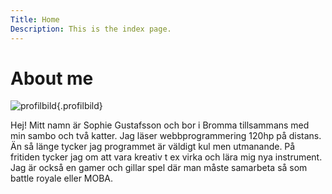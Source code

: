 ```yaml
---
Title: Home
Description: This is the index page.
---
```


About me
==========================

![profilbild](image/shibuya-sky.jpg?width=50%){.profilbild}


Hej! Mitt namn är Sophie Gustafsson och bor i Bromma tillsammans med min sambo och två katter. 
Jag läser webbprogrammering 120hp på distans.
Än så länge tycker jag programmet är väldigt kul men utmanande.
På fritiden tycker jag om att vara kreativ t ex virka och lära mig nya instrument.
Jag är också en gamer och gillar spel där man måste samarbeta så som battle royale eller MOBA.